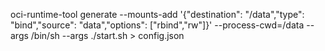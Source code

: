 oci-runtime-tool generate --mounts-add '{"destination": "/data","type": "bind","source": "data","options": ["rbind","rw"]}' --process-cwd=/data --args /bin/sh --args ./start.sh > config.json